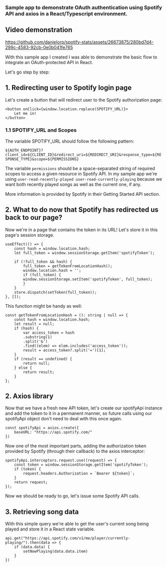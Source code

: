 ### Sample app to demonstrate OAuth authentication using Spotify API and axios in a React/Typescript environment.

## Video demonstration

https://github.com/danielorp/spotify-stats/assets/26673875/280bd7d4-299c-4583-92cb-0e0b041fe765


With this sample app I created I was able to demonstrate the basic flow to integrate an OAuth-protected API in React.

Let's go step by step:

## 1. Redirecting user to Spotify login page
Let's create a button that will redirect user to the Spotify authorization page:
```
<button onClick={window.location.replace(SPOTIFY_URL)}>
    Let me in!
</button>
```

### 1.1 SPOTIFY_URL and Scopes
The variable SPOTIFY_URL should follow the following pattern:

`${AUTH_ENDPOINT}?client_id=${CLIENT_ID}&redirect_uri=${REDIRECT_URI}&response_type=${RESPONSE_TYPE}&scope=${PERMISSIONS}`

The variable `permissions` should be a space-separated string of required scopes to access a given resource in Spotify API. In my sample app we're using `user-read-recently-played user-read-currently-playing` because we want both recently played songs as well as the current one, if any.

More information is provided by Spotify in their Getting Started API section.

## 2. What to do now that Spotify has redirected us back to our page?
Now we're in a page that contains the token in its URL! Let's store it in this page's session storage.
```
useEffect(() => {
    const hash = window.location.hash;
    let full_token = window.sessionStorage.getItem('spotifyToken');

    if (!full_token && hash) {
        full_token = getTokenFromLocationHash();
        window.location.hash = '';
        if (full_token) {
        window.sessionStorage.setItem('spotifyToken', full_token);
        }
    }
    store.dispatch(setToken(full_token));
}, []);
```

This function might be handy as well:
```
const getTokenFromLocationHash = (): string | null => {
    const hash = window.location.hash;
    let result = null;
    if (hash) {
        var access_token = hash
        .substring(1)
        .split('&')
        .find((elem) => elem.includes('access_token'));
        result = access_token?.split('=')[1];
    }
    if (result == undefined) {
        return null;
    } else {
        return result;
    }
};
```

## 2. Axios library
Now that we have a fresh new API token, let's create our spotifyApi instance and add the token to it in a permanent manner, so future calls using our spotifyApi object don't need to deal with this once again.
```
const spotifyApi = axios.create({
    baseURL: "https://api.spotify.com/"
})
```

Now one of the most important parts, adding the authorization token provided by Spotify (through their callback) to the axios interceptor:
```
spotifyApi.interceptors.request.use((request) => {
    const token = window.sessionStorage.getItem('spotifyToken');
    if (token) {
        request.headers.Authorization = `Bearer ${token}`;
    }
    return request;
});
```
Now we should be ready to go, let's issue some Spotify API calls.

## 3. Retrieving song data
With this simple query we're able to get the user's current song being played and store it in a React state variable.
```
api.get("https://api.spotify.com/v1/me/player/currently-playing/").then(data => {
    if (data.data) {
        setNowPlaying(data.data.item)
    }
})
```
